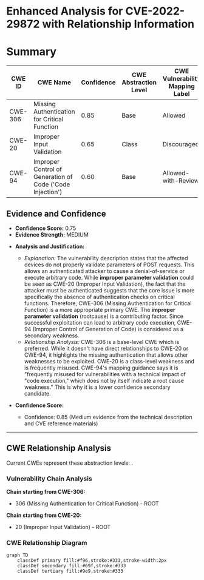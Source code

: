 # Enhanced Analysis for CVE-2022-29872 with Relationship Information

# Summary
| CWE ID  | CWE Name                                                            | Confidence | CWE Abstraction Level | CWE Vulnerability Mapping Label | CWE-Vulnerability Mapping Notes |
|---------|---------------------------------------------------------------------|------------|-----------------------|---------------------------------|-------------------------------|
| CWE-306 | Missing Authentication for Critical Function                        | 0.85       | Base                  | Allowed                         | Primary CWE                   |
| CWE-20  | Improper Input Validation                                           | 0.65       | Class                 | Discouraged                     | Secondary Candidate           |
| CWE-94  | Improper Control of Generation of Code ('Code Injection')            | 0.60       | Base                  | Allowed-with-Review             | Secondary Candidate           |

## Evidence and Confidence

*   **Confidence Score:** 0.75
*   **Evidence Strength:** MEDIUM

- **Analysis and Justification:**
  - *Explanation:* The vulnerability description states that the affected devices do not properly validate parameters of POST requests. This allows an authenticated attacker to cause a denial-of-service or execute arbitrary code. While **improper parameter validation** could be seen as CWE-20 (Improper Input Validation), the fact that the attacker must be authenticated suggests that the core issue is more specifically the absence of authentication checks on critical functions. Therefore, CWE-306 (Missing Authentication for Critical Function) is a more appropriate primary CWE. The **improper parameter validation** (rootcause) is a contributing factor. Since successful exploitation can lead to arbitrary code execution, CWE-94 (Improper Control of Generation of Code) is considered as a secondary weakness.
  - *Relationship Analysis:* CWE-306 is a base-level CWE which is preferred. While it doesn't have direct relationships to CWE-20 or CWE-94, it highlights the missing authentication that allows other weaknesses to be exploited. CWE-20 is a class-level weakness and is frequently misused. CWE-94's mapping guidance says it is "frequently misused for vulnerabilities with a technical impact of "code execution," which does not by itself indicate a root cause weakness." This is why it is a lower confidence secondary candidate.

- **Confidence Score:**
  - Confidence: 0.85 (Medium evidence from the technical description and CVE reference materials)

---


## CWE Relationship Analysis

Current CWEs represent these abstraction levels: .


### Vulnerability Chain Analysis

**Chain starting from CWE-306:**
- 306 (Missing Authentication for Critical Function) - ROOT


**Chain starting from CWE-20:**
- 20 (Improper Input Validation) - ROOT



### CWE Relationship Diagram

```mermaid
graph TD
    classDef primary fill:#f96,stroke:#333,stroke-width:2px
    classDef secondary fill:#69f,stroke:#333
    classDef tertiary fill:#9e9,stroke:#333
```
